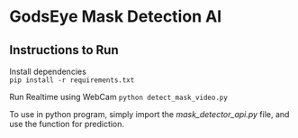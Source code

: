 # GodsEye Mask Detection AI

## Instructions to Run
Install dependencies  
```	pip install -r requirements.txt ```  

Run Realtime using WebCam
``` python detect_mask_video.py ```

To use in python program, simply import the *mask_detector_api.py* file, and use the function for prediction.

